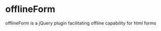 offlineForm
===========

offlineForm is a jQuery plugin facilitating offline capability for html forms